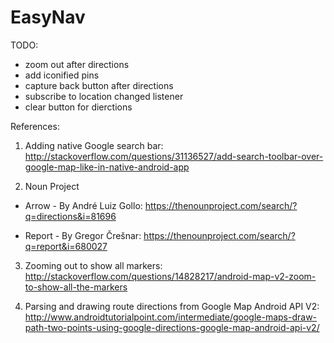 # EasyNav

TODO:
  * zoom out after directions  
  * add iconified pins  
  * capture back button after directions 
  * subscribe to location changed listener
  * clear button for dierctions

References:

1. Adding native Google search bar:  
http://stackoverflow.com/questions/31136527/add-search-toolbar-over-google-map-like-in-native-android-app

2. Noun Project
 * Arrow - By André Luiz Gollo:
 https://thenounproject.com/search/?q=directions&i=81696
 
 * Report - By Gregor Črešnar:
 https://thenounproject.com/search/?q=report&i=680027
 
3. Zooming out to show all markers:  
http://stackoverflow.com/questions/14828217/android-map-v2-zoom-to-show-all-the-markers

4. Parsing and drawing route directions from Google Map Android API V2:  
http://www.androidtutorialpoint.com/intermediate/google-maps-draw-path-two-points-using-google-directions-google-map-android-api-v2/
